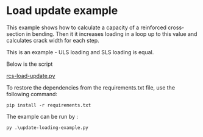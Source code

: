 # Load update example 

This example shows how to calculate a capacity of a reinforced cross-section in bending.
Then it it increases loading in a loop up to this value and calculates crack width for each step.

This is an example - ULS loading and SLS loading is equal.

Below is the script

[rcs-load-update.py](rcs-load-update.py)

To restore the dependencies from the requirements.txt file, use the following command:
```
pip install -r requirements.txt
```

The example can be run by :
```
py .\update-loading-example.py
```
